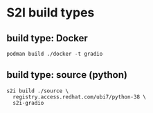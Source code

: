 # S2I build types

## build type: Docker

```
podman build ./docker -t gradio
```

## build type: source (python)

```
s2i build ./source \
  registry.access.redhat.com/ubi7/python-38 \
  s2i-gradio
```